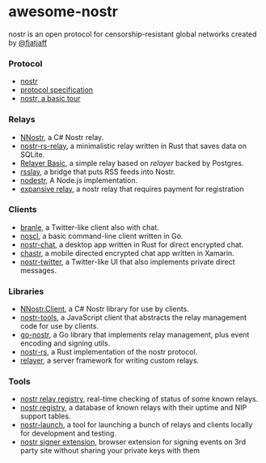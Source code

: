 # awesome-nostr
nostr is an open protocol for censorship-resistant global networks created by [@fiatjaff](https://github.com/fiatjaf)

### Protocol
- [nostr](https://github.com/fiatjaf/nostr)
- [protocol specification](https://github.com/fiatjaf/nostr/blob/master/nips/01.md)
- [nostr, a basic tour](https://github.com/rajarshimaitra/rust-nostr/blob/main/VISION.md)


### Relays
  - [NNostr](https://github.com/Kukks/NNostr), a C# Nostr relay.
  - [nostr-rs-relay](https://sr.ht/~gheartsfield/nostr-rs-relay/), a minimalistic relay written in Rust that saves data on SQLite.
  - [Relayer Basic](https://github.com/fiatjaf/relayer/tree/master/basic), a simple relay based on _relayer_ backed by Postgres.
  - [rsslay](https://github.com/fiatjaf/rsslay), a bridge that puts RSS feeds into Nostr.
  - [nodestr](https://github.com/Dolu89/nodestr-relay), A Node.js implementation.
  - [expansive relay](https://github.com/fiatjaf/expensive-relay), a nostr relay that requires payment for registration 

### Clients

  - [branle](https://github.com/fiatjaf/branle), a Twitter-like client also with chat.
  - [noscl](https://github.com/fiatjaf/noscli), a basic command-line client written in Go.
  - [nostr-chat](https://github.com/emeceve/nostr-chat), a desktop app written in Rust for direct encrypted chat.
  - [chastr](https://github.com/dolu89/chastr), a mobile directed encrypted chat app written in Xamarin.
  - [nostr-twitter](https://github.com/arcbtc/nostr), a Twitter-like UI that also implements private direct messages.

### Libraries
  - [NNostr.Client](https://github.com/Kukks/NNostr), a C# Nostr library for use by clients.
  - [nostr-tools](https://github.com/fiatjaf/nostr-tools), a JavaScript client that abstracts the relay management code for use by clients.
  - [go-nostr](https://github.com/fiatjaf/go-nostr), a Go library that implements relay management, plus event encoding and signing utils.
  - [nostr-rs](https://github.com/futurepaul/nostr-rs), a Rust implementation of the nostr protocol.
  - [relayer](https://github.com/fiatjaf/relayer), a server framework for writing custom relays.

### Tools

  - [nostr relay registry](https://nostr-registry.netlify.app/), real-time checking of status of some known relays.
  - [nostr registry](https://codeberg.org/rsbondi/nostr-registry), a database of known relays with their uptime and NIP support tables.
  - [nostr-launch](https://codeberg.org/rsbondi/nostr-launch), a tool for launching a bunch of relays and clients locally for development and testing.
  - [nostr signer extension](https://github.com/fiatjaf/nos2x), browser extension for signing events on 3rd party site without sharing your private keys with them
